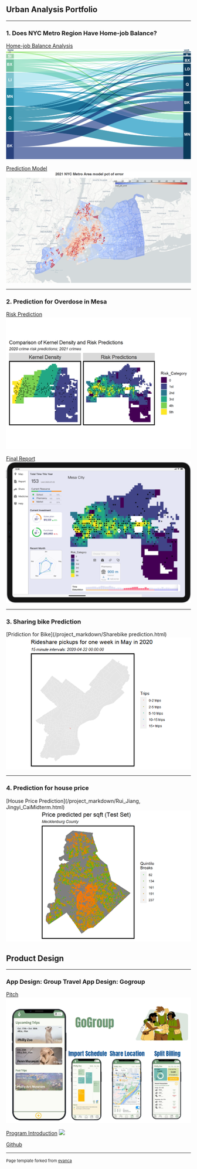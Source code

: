 ## Urban Analysis Portfolio

---
### 1. Does NYC Metro Region Have Home-job Balance?

[Home-job Balance Analysis](https://yinanli-15.github.io/MUSA550_Quarto_JHB/)
<img src="images/1.Commute.jpeg?raw=true"/>

[Prediction Model](https://yinanli-15.github.io/MUSA550_Quarto_JHB/analysis/3-ML.html)
<img src="images/prediction.png?raw=true"/>

---
### 2. Prediction for Overdose in Mesa

[Risk Prediction](/project_markdown/finaldraft_Rui_Jingyi.html)
<img src="images/geospatial.png?raw=true"/>

[Final Report](/project_markdown/RuiJiang_JingyiCai.pptx)
<img src="images/HomePage.png?raw=true"/>


---

### 3. Sharing bike Prediction
[Pridiction for Bike](/project_markdown/Sharebike prediction.html)
<img src="images/prediction.gif?raw=true"/>


---

### 4. Prediction for house price

[House Price Prediction](/project_markdown/Rui_Jiang, Jingyi_CaiMidterm.html)
<img src="images/hoseprice.png?raw=true"/>



## Product Design

---
### App Design: Group Travel App Design: Gogroup
[Pitch](https://drive.google.com/file/d/1NnuDHT0F6a0EsZW-1hb4CvDPup3wuOyA/view?usp=sharing)
<img src="images/5.Gogruop.png?raw=true"/>

[Program Introduction](https://medium.com/@laizwq/gogroup-an-app-tailored-to-enhance-the-overall-ease-of-group-travel-cb4f5705060f)
<img src="images/Vertical_Gogroup.jpg?raw=true"/>

[Github](https://github.com/LookAndSeeHappy/CIS5120_HCI/tree/main/Final%20Project)


---
<p style="font-size:11px">Page template forked from <a href="https://github.com/evanca/quick-portfolio">evanca</a></p>
<!-- Remove above link if you don't want to attibute -->
